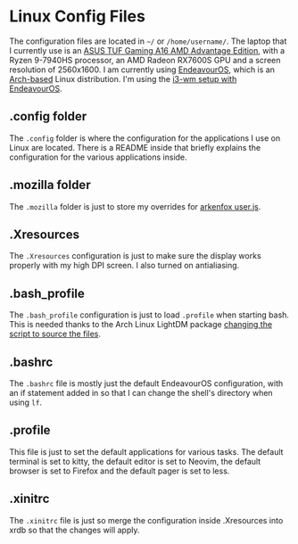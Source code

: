 # Linux Config Files

The configuration files are located in `~/` or `/home/username/`.
The laptop that I currently use is an
[ASUS TUF Gaming A16 AMD Advantage Edition](https://www.asus.com/laptops/for-gaming/tuf-gaming/asus-tuf-gaming-a16-advantage-edition-2023/),
with a Ryzen 9-7940HS processor, an AMD Radeon RX7600S GPU and a screen resolution of 2560x1600.
I am currently using [EndeavourOS](https://endeavouros.com/),
which is an [Arch-based](https://archlinux.org/) Linux distribution.
I'm using the [i3-wm setup with EndeavourOS](https://discovery.endeavouros.com/window-tiling-managers/i3-wm/2021/03/).

## .config folder
The `.config` folder is where the configuration for the applications I use on Linux are located.
There is a README inside that briefly explains the configuration for the various applications inside.

## .mozilla folder
The `.mozilla` folder is just to store my overrides for [arkenfox user.js](https://github.com/arkenfox/user.js).

## .Xresources
The `.Xresources` configuration is just to make sure the display works properly with my high DPI screen.
I also turned on antialiasing.

## .bash_profile
The `.bash_profile` configuration is just to load `.profile` when starting bash.
This is needed thanks to the Arch Linux LightDM package
[changing the script to source the files](https://gitlab.archlinux.org/archlinux/packaging/packages/lightdm/-/commit/75c048cabfe9693749f5f363ab6257400d954ffa).

## .bashrc
The `.bashrc` file is mostly just the default EndeavourOS configuration, with an if statement added in so that I can change the shell's directory when using `lf`.

## .profile
This file is just to set the default applications for various tasks.
The default terminal is set to kitty,
the default editor is set to Neovim,
the default browser is set to Firefox and
the default pager is set to less.

## .xinitrc
The `.xinitrc` file is just so merge the configuration inside .Xresources into xrdb so that the changes will apply.
